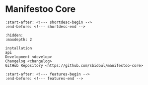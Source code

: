# Manifestoo Core

```{include} ../README.md
:start-after: <!--- shortdesc-begin -->
:end-before: <!--- shortdesc-end -->
```

```{toctree}
:hidden:
:maxdepth: 2

installation
api
Development <develop>
Changelog <changelog>
GitHub Repository <https://github.com/sbidoul/manifestoo-core>
```

```{include} ../README.md
:start-after: <!--- features-begin -->
:end-before: <!--- features-end -->
```
